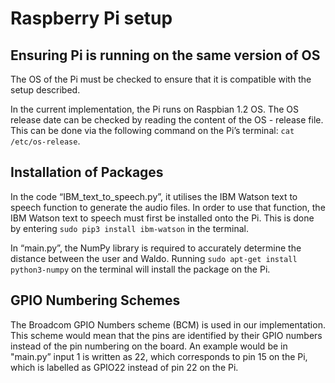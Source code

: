 Raspberry Pi setup
==================

Ensuring Pi is running on the same version of OS
------------------------------------------------

The OS of the Pi must be checked to ensure that it is compatible with the setup described. 

In the current implementation, the Pi runs on Raspbian 1.2 OS. The OS release date can be checked by reading the content of the OS - release file. This can be done via the following command on the Pi’s terminal: `cat /etc/os-release`. 

Installation of Packages
------------------------

In the code “IBM_text_to_speech.py”, it utilises the IBM Watson text to speech function to generate the audio files. In order to use that function, the IBM Watson text to speech must first be installed onto the Pi. This is done by entering `sudo pip3 install ibm-watson` in the terminal. 

In “main.py”, the NumPy library is required to accurately determine the distance between the user and Waldo. Running  `sudo apt-get install python3-numpy` on the terminal will install the package on the Pi. 

GPIO Numbering Schemes
----------------------

The Broadcom GPIO Numbers scheme (BCM)  is used in our implementation. This scheme would mean that the pins are identified by their GPIO numbers instead of the pin numbering on the board. An example would be in "main.py” input 1 is written as 22, which corresponds to pin 15 on the Pi, which is labelled as GPIO22 instead of pin 22 on the Pi. 
